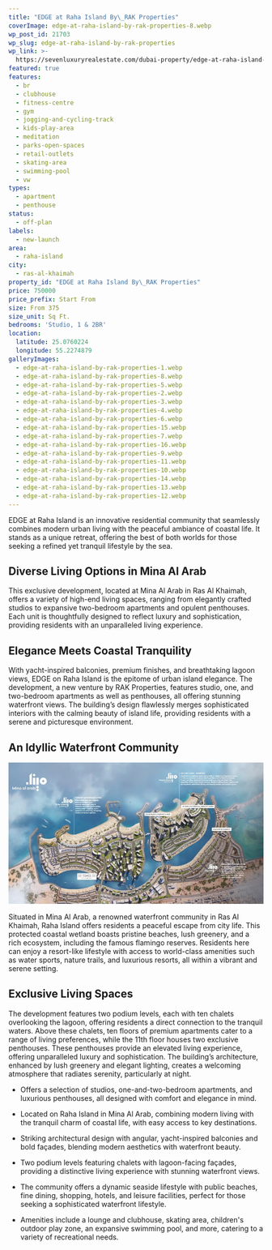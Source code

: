 ```yaml
---
title: "EDGE at Raha Island By\_RAK Properties"
coverImage: edge-at-raha-island-by-rak-properties-8.webp
wp_post_id: 21703
wp_slug: edge-at-raha-island-by-rak-properties
wp_link: >-
  https://sevenluxuryrealestate.com/dubai-property/edge-at-raha-island-by-rak-properties/
featured: true
features:
  - br
  - clubhouse
  - fitness-centre
  - gym
  - jogging-and-cycling-track
  - kids-play-area
  - meditation
  - parks-open-spaces
  - retail-outlets
  - skating-area
  - swimming-pool
  - vw
types:
  - apartment
  - penthouse
status:
  - off-plan
labels:
  - new-launch
area:
  - raha-island
city:
  - ras-al-khaimah
property_id: "EDGE at Raha Island By\_RAK Properties"
price: 750000
price_prefix: Start From
size: From 375
size_unit: Sq Ft.
bedrooms: 'Studio, 1 & 2BR'
location:
  latitude: 25.0760224
  longitude: 55.2274879
galleryImages:
  - edge-at-raha-island-by-rak-properties-1.webp
  - edge-at-raha-island-by-rak-properties-8.webp
  - edge-at-raha-island-by-rak-properties-5.webp
  - edge-at-raha-island-by-rak-properties-2.webp
  - edge-at-raha-island-by-rak-properties-3.webp
  - edge-at-raha-island-by-rak-properties-4.webp
  - edge-at-raha-island-by-rak-properties-6.webp
  - edge-at-raha-island-by-rak-properties-15.webp
  - edge-at-raha-island-by-rak-properties-7.webp
  - edge-at-raha-island-by-rak-properties-16.webp
  - edge-at-raha-island-by-rak-properties-9.webp
  - edge-at-raha-island-by-rak-properties-11.webp
  - edge-at-raha-island-by-rak-properties-10.webp
  - edge-at-raha-island-by-rak-properties-14.webp
  - edge-at-raha-island-by-rak-properties-13.webp
  - edge-at-raha-island-by-rak-properties-12.webp
---
```


EDGE at Raha Island is an innovative residential community that seamlessly combines modern urban living with the peaceful ambiance of coastal life. It stands as a unique retreat, offering the best of both worlds for those seeking a refined yet tranquil lifestyle by the sea.

## **Diverse Living Options in Mina Al Arab**

This exclusive development, located at Mina Al Arab in Ras Al Khaimah, offers a variety of high-end living spaces, ranging from elegantly crafted studios to expansive two-bedroom apartments and opulent penthouses. Each unit is thoughtfully designed to reflect luxury and sophistication, providing residents with an unparalleled living experience.

## **Elegance Meets Coastal Tranquility**

With yacht-inspired balconies, premium finishes, and breathtaking lagoon views, EDGE on Raha Island is the epitome of urban island elegance. The development, a new venture by RAK Properties, features studio, one, and two-bedroom apartments as well as penthouses, all offering stunning waterfront views. The building’s design flawlessly merges sophisticated interiors with the calming beauty of island life, providing residents with a serene and picturesque environment.

## **An Idyllic Waterfront Community**

![EDGE at Raha Island By RAK Properties - Seven Luxury Real Estate](images/edge-at-raha-island-by-rak-properties-17-1000x553.webp)

Situated in Mina Al Arab, a renowned waterfront community in Ras Al Khaimah, Raha Island offers residents a peaceful escape from city life. This protected coastal wetland boasts pristine beaches, lush greenery, and a rich ecosystem, including the famous flamingo reserves. Residents here can enjoy a resort-like lifestyle with access to world-class amenities such as water sports, nature trails, and luxurious resorts, all within a vibrant and serene setting.

## **Exclusive Living Spaces**

The development features two podium levels, each with ten chalets overlooking the lagoon, offering residents a direct connection to the tranquil waters. Above these chalets, ten floors of premium apartments cater to a range of living preferences, while the 11th floor houses two exclusive penthouses. These penthouses provide an elevated living experience, offering unparalleled luxury and sophistication. The building’s architecture, enhanced by lush greenery and elegant lighting, creates a welcoming atmosphere that radiates serenity, particularly at night.

- Offers a selection of studios, one-and-two-bedroom apartments, and luxurious penthouses, all designed with comfort and elegance in mind.

- Located on Raha Island in Mina Al Arab, combining modern living with the tranquil charm of coastal life, with easy access to key destinations.

- Striking architectural design with angular, yacht-inspired balconies and bold façades, blending modern aesthetics with waterfront beauty.

- Two podium levels featuring chalets with lagoon-facing façades, providing a distinctive living experience with stunning waterfront views.

- The community offers a dynamic seaside lifestyle with public beaches, fine dining, shopping, hotels, and leisure facilities, perfect for those seeking a sophisticated waterfront lifestyle.

- Amenities include a lounge and clubhouse, skating area, children's outdoor play zone, an expansive swimming pool, and more, catering to a variety of recreational needs.
